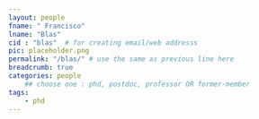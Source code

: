 ```yaml
---
layout: people
fname: " Francisco"
lname: "Blas"
cid : "blas"  # for creating email/web addresss
pic: placeholder.png
permalink: "/blas/" # use the same as previous line here
breadcrumb: true
categories: people
    ## choose one : phd, postdoc, professor OR former-member
tags:
    - phd
---
```

